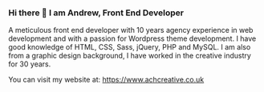 ### Hi there 👋 I am Andrew, Front End Developer

A meticulous front end developer with 10 years agency experience in web development and with a passion for Wordpress theme development. I have good knowledge of HTML, CSS, Sass, jQuery, PHP and MySQL. I am also from a graphic design background, I have worked in the creative industry for 30 years.

You can visit my website at: https://www.achcreative.co.uk

<!--
**Hoseman/Hoseman** is a ✨ _special_ ✨ repository because its `README.md` (this file) appears on your GitHub profile.

Here are some ideas to get you started:

- 🔭 I’m currently working on ...
- 🌱 I’m currently learning ...
- 👯 I’m looking to collaborate on ...
- 🤔 I’m looking for help with ...
- 💬 Ask me about ...
- 📫 How to reach me: ...
- 😄 Pronouns: ...
- ⚡ Fun fact: ...
-->

